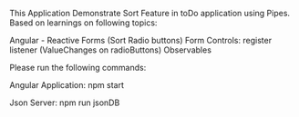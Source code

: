 This Application Demonstrate Sort Feature in toDo application using Pipes. Based on learnings on following topics:

Angular - Reactive Forms (Sort Radio buttons)
Form Controls: register listener (ValueChanges on radioButtons)
Observables



Please run the following commands:

Angular Application: npm start

Json Server: npm run jsonDB
